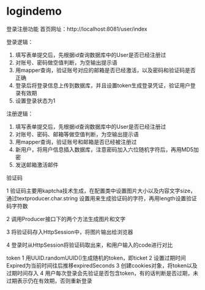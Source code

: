 # logindemo
登录注册功能
首页网址：http://localhost:8081/user/index

登录逻辑：
1. 填写表单提交后，先根据id查询数据库中的User是否已经注册过
2. 对账号、密码做空值判断，为空输出提示语
3. 用mapper查询，验证账号对应的邮箱是否已经激活，以及密码和验证码是否正确
4. 登录后将登录信息上传到数据库，并且设置token生成登录凭证，验证用户登录有效期
5. 设置登录状态为1

注册逻辑：
1. 填写表单提交后，先根据id查询数据库中的User是否已经注册过
2. 对账号、密码、邮箱等做空值判断，为空输出提示语
3. 用mapper查询，验证账号和邮箱是否已经被注册过
4. 新用户，将用户信息插入数据库，注意密码加入六位随机字符后，再用MD5加密
5. 发送邮箱激活邮件

验证码

1 验证码主要用kaptcha技术生成，在配置类中设置图片大小以及内容文字size，通过textproducer.char.string 设置用来生成验证码的字符，再用length设置验证码字符数

2 调用Producer接口下的两个方法生成图片和文字

3 将验证码存入HttpSession中，将图片输出给浏览器

4 登录时从HttpSession将验证码取出来，和用户输入的code进行对比

token
1 用UUID.randomUUID()生成随机的token，即ticket
2 设置过期时间Expired为当前时间往后推移expiredSeconds
3 创建cookies对象，将token以及过期时间存入
4 用户每次登录会先验证是否包含token，有的话判断是否过期，未过期表示仍在有效期，否则重新登录


